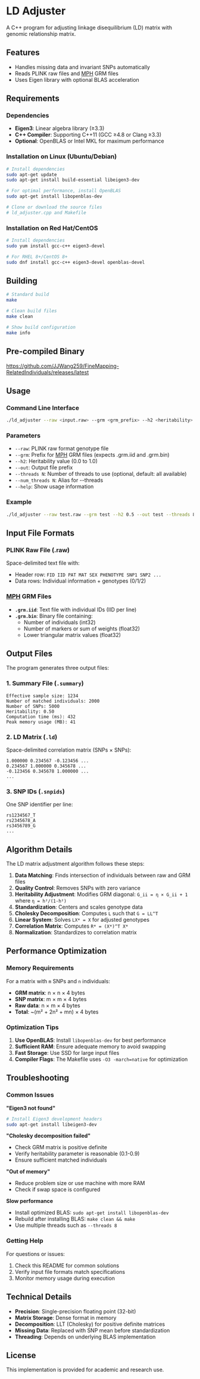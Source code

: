 # LD Adjuster

A C++ program for adjusting linkage disequilibrium (LD) matrix with genomic relationship matrix.

## Features

- Handles missing data and invariant SNPs automatically
- Reads PLINK raw files and [MPH](https://jiang18.github.io/mph/) GRM files
- Uses Eigen library with optional BLAS acceleration

## Requirements

### Dependencies
- **Eigen3**: Linear algebra library (≥3.3)
- **C++ Compiler**: Supporting C++11 (GCC ≥4.8 or Clang ≥3.3)
- **Optional**: OpenBLAS or Intel MKL for maximum performance

### Installation on Linux (Ubuntu/Debian)
```bash
# Install dependencies
sudo apt-get update
sudo apt-get install build-essential libeigen3-dev

# For optimal performance, install OpenBLAS
sudo apt-get install libopenblas-dev

# Clone or download the source files
# ld_adjuster.cpp and Makefile
```

### Installation on Red Hat/CentOS
```bash
# Install dependencies
sudo yum install gcc-c++ eigen3-devel

# For RHEL 8+/CentOS 8+
sudo dnf install gcc-c++ eigen3-devel openblas-devel
```

## Building

```bash
# Standard build
make

# Clean build files
make clean

# Show build configuration
make info
```

## Pre-compiled Binary
https://github.com/JJWang259/FineMapping-RelatedIndividuals/releases/latest

## Usage

### Command Line Interface
```bash
./ld_adjuster --raw <input.raw> --grm <grm_prefix> --h2 <heritability> --out <output_prefix> [--threads N]
```

### Parameters
- `--raw`: PLINK raw format genotype file
- `--grm`: Prefix for [MPH](https://jiang18.github.io/mph/) GRM files (expects .grm.iid and .grm.bin)
- `--h2`: Heritability value (0.0 to 1.0)
- `--out`: Output file prefix
- `--threads N`: Number of threads to use (optional, default: all available)
- `--num_threads N`: Alias for --threads
- `--help`: Show usage information

### Example
```bash
./ld_adjuster --raw test.raw --grm test --h2 0.5 --out test --threads 8
```

## Input File Formats

### PLINK Raw File (.raw)
Space-delimited text file with:
- Header row: `FID IID PAT MAT SEX PHENOTYPE SNP1 SNP2 ...`
- Data rows: Individual information + genotypes (0/1/2)

### [MPH](https://jiang18.github.io/mph/) GRM Files
- **`.grm.iid`**: Text file with individual IDs (IID per line)
- **`.grm.bin`**: Binary file containing:
  - Number of individuals (int32)
  - Number of markers or sum of weights (float32)
  - Lower triangular matrix values (float32)

## Output Files

The program generates three output files:

### 1. Summary File (`.summary`)
```
Effective sample size: 1234
Number of matched individuals: 2000
Number of SNPs: 5000
Heritability: 0.50
Computation time (ms): 432
Peak memory usage (MB): 41
```

### 2. LD Matrix (`.ld`)
Space-delimited correlation matrix (SNPs × SNPs):
```
1.000000 0.234567 -0.123456 ...
0.234567 1.000000 0.345678 ...
-0.123456 0.345678 1.000000 ...
...
```

### 3. SNP IDs (`.snpids`)
One SNP identifier per line:
```
rs1234567_T
rs2345678_A
rs3456789_G
...
```

## Algorithm Details

The LD matrix adjustment algorithm follows these steps:

1. **Data Matching**: Finds intersection of individuals between raw and GRM files
2. **Quality Control**: Removes SNPs with zero variance
3. **Heritability Adjustment**: Modifies GRM diagonal: `G_ii = η × G_ii + 1` where `η = h²/(1-h²)`
4. **Standardization**: Centers and scales genotype data
5. **Cholesky Decomposition**: Computes `L` such that `G = LL^T`
6. **Linear System**: Solves `LX* = X` for adjusted genotypes
7. **Correlation Matrix**: Computes `R* = (X*)^T X*`
8. **Normalization**: Standardizes to correlation matrix

## Performance Optimization

### Memory Requirements
For a matrix with `m` SNPs and `n` individuals:
- **GRM matrix**: n × n × 4 bytes
- **SNP matrix**: m × m × 4 bytes  
- **Raw data**: n × m × 4 bytes
- **Total**: ~(m² + 2n² + mn) × 4 bytes

### Optimization Tips
1. **Use OpenBLAS**: Install `libopenblas-dev` for best performance
2. **Sufficient RAM**: Ensure adequate memory to avoid swapping
3. **Fast Storage**: Use SSD for large input files
4. **Compiler Flags**: The Makefile uses `-O3 -march=native` for optimization

## Troubleshooting

### Common Issues

**"Eigen3 not found"**
```bash
# Install Eigen3 development headers
sudo apt-get install libeigen3-dev
```

**"Cholesky decomposition failed"**
- Check GRM matrix is positive definite
- Verify heritability parameter is reasonable (0.1-0.9)
- Ensure sufficient matched individuals

**"Out of memory"**
- Reduce problem size or use machine with more RAM
- Check if swap space is configured

**Slow performance**
- Install optimized BLAS: `sudo apt-get install libopenblas-dev`
- Rebuild after installing BLAS: `make clean && make`
- Use multiple threads such as `--threads 8`

### Getting Help

For questions or issues:
1. Check this README for common solutions
2. Verify input file formats match specifications
3. Monitor memory usage during execution

## Technical Details

- **Precision**: Single-precision floating point (32-bit)
- **Matrix Storage**: Dense format in memory
- **Decomposition**: LLT (Cholesky) for positive definite matrices
- **Missing Data**: Replaced with SNP mean before standardization
- **Threading**: Depends on underlying BLAS implementation

## License

This implementation is provided for academic and research use.
